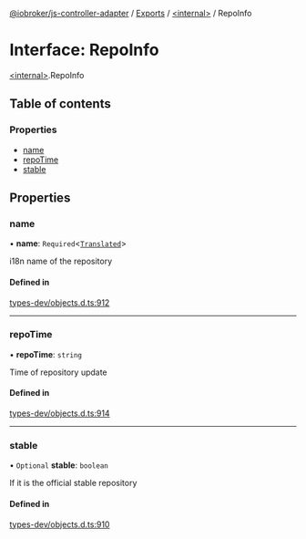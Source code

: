 [@iobroker/js-controller-adapter](../README.md) / [Exports](../modules.md) / [\<internal\>](../modules/internal_.md) / RepoInfo

# Interface: RepoInfo

[\<internal\>](../modules/internal_.md).RepoInfo

## Table of contents

### Properties

- [name](internal_.RepoInfo.md#name)
- [repoTime](internal_.RepoInfo.md#repotime)
- [stable](internal_.RepoInfo.md#stable)

## Properties

### name

• **name**: `Required`\<[`Translated`](../modules/internal_.md#translated)\>

i18n name of the repository

#### Defined in

[types-dev/objects.d.ts:912](https://github.com/ioBroker/ioBroker.js-controller/blob/72e34be5c/packages/types-dev/objects.d.ts#L912)

___

### repoTime

• **repoTime**: `string`

Time of repository update

#### Defined in

[types-dev/objects.d.ts:914](https://github.com/ioBroker/ioBroker.js-controller/blob/72e34be5c/packages/types-dev/objects.d.ts#L914)

___

### stable

• `Optional` **stable**: `boolean`

If it is the official stable repository

#### Defined in

[types-dev/objects.d.ts:910](https://github.com/ioBroker/ioBroker.js-controller/blob/72e34be5c/packages/types-dev/objects.d.ts#L910)
